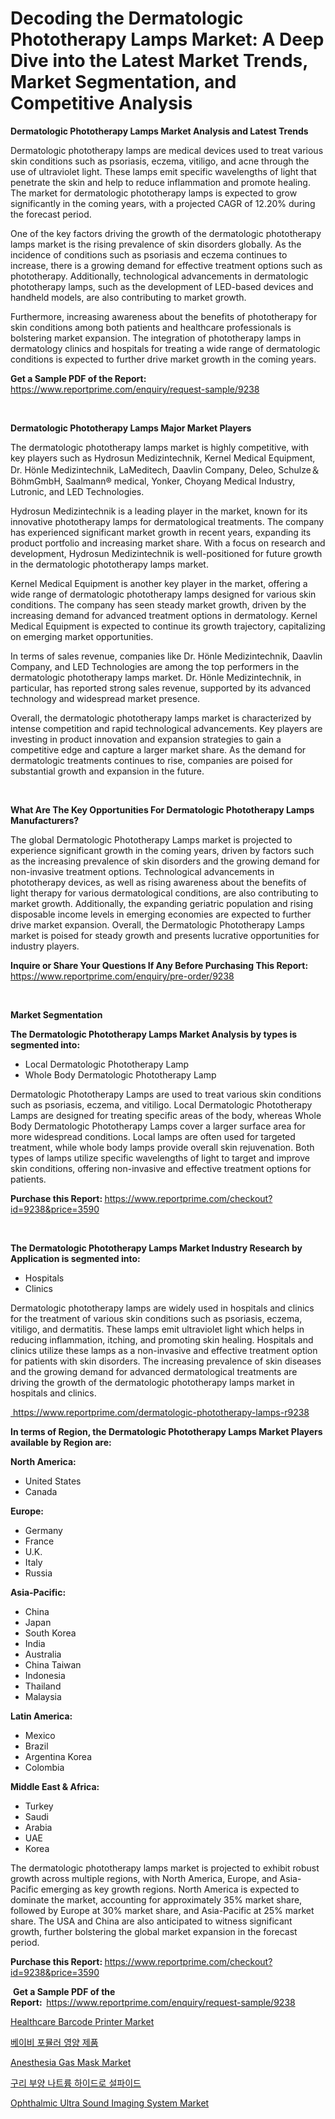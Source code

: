 <p><h1>Decoding the Dermatologic Phototherapy Lamps Market: A Deep Dive into the Latest Market Trends, Market Segmentation, and Competitive Analysis</h1></p><p><strong>Dermatologic Phototherapy Lamps Market Analysis and Latest Trends</strong></p>
<p><p>Dermatologic phototherapy lamps are medical devices used to treat various skin conditions such as psoriasis, eczema, vitiligo, and acne through the use of ultraviolet light. These lamps emit specific wavelengths of light that penetrate the skin and help to reduce inflammation and promote healing. The market for dermatologic phototherapy lamps is expected to grow significantly in the coming years, with a projected CAGR of 12.20% during the forecast period.</p><p>One of the key factors driving the growth of the dermatologic phototherapy lamps market is the rising prevalence of skin disorders globally. As the incidence of conditions such as psoriasis and eczema continues to increase, there is a growing demand for effective treatment options such as phototherapy. Additionally, technological advancements in dermatologic phototherapy lamps, such as the development of LED-based devices and handheld models, are also contributing to market growth.</p><p>Furthermore, increasing awareness about the benefits of phototherapy for skin conditions among both patients and healthcare professionals is bolstering market expansion. The integration of phototherapy lamps in dermatology clinics and hospitals for treating a wide range of dermatologic conditions is expected to further drive market growth in the coming years.</p></p>
<p><strong>Get a Sample PDF of the Report:&nbsp;</strong> <a href="https://www.reportprime.com/enquiry/request-sample/9238">https://www.reportprime.com/enquiry/request-sample/9238</a></p>
<p>&nbsp;</p>
<p><strong>Dermatologic Phototherapy Lamps Major Market Players</strong></p>
<p><p>The dermatologic phototherapy lamps market is highly competitive, with key players such as Hydrosun Medizintechnik, Kernel Medical Equipment, Dr. Hönle Medizintechnik, LaMeditech, Daavlin Company, Deleo, Schulze＆BöhmGmbH, Saalmann® medical, Yonker, Choyang Medical Industry, Lutronic, and LED Technologies.</p><p>Hydrosun Medizintechnik is a leading player in the market, known for its innovative phototherapy lamps for dermatological treatments. The company has experienced significant market growth in recent years, expanding its product portfolio and increasing market share. With a focus on research and development, Hydrosun Medizintechnik is well-positioned for future growth in the dermatologic phototherapy lamps market.</p><p>Kernel Medical Equipment is another key player in the market, offering a wide range of dermatologic phototherapy lamps designed for various skin conditions. The company has seen steady market growth, driven by the increasing demand for advanced treatment options in dermatology. Kernel Medical Equipment is expected to continue its growth trajectory, capitalizing on emerging market opportunities.</p><p>In terms of sales revenue, companies like Dr. Hönle Medizintechnik, Daavlin Company, and LED Technologies are among the top performers in the dermatologic phototherapy lamps market. Dr. Hönle Medizintechnik, in particular, has reported strong sales revenue, supported by its advanced technology and widespread market presence.</p><p>Overall, the dermatologic phototherapy lamps market is characterized by intense competition and rapid technological advancements. Key players are investing in product innovation and expansion strategies to gain a competitive edge and capture a larger market share. As the demand for dermatologic treatments continues to rise, companies are poised for substantial growth and expansion in the future.</p></p>
<p>&nbsp;</p>
<p><strong>What Are The Key Opportunities For Dermatologic Phototherapy Lamps Manufacturers?</strong></p>
<p><p>The global Dermatologic Phototherapy Lamps market is projected to experience significant growth in the coming years, driven by factors such as the increasing prevalence of skin disorders and the growing demand for non-invasive treatment options. Technological advancements in phototherapy devices, as well as rising awareness about the benefits of light therapy for various dermatological conditions, are also contributing to market growth. Additionally, the expanding geriatric population and rising disposable income levels in emerging economies are expected to further drive market expansion. Overall, the Dermatologic Phototherapy Lamps market is poised for steady growth and presents lucrative opportunities for industry players.</p></p>
<p><strong>Inquire or Share Your Questions If Any Before Purchasing This Report:</strong> <a href="https://www.reportprime.com/enquiry/pre-order/9238">https://www.reportprime.com/enquiry/pre-order/9238</a></p>
<p>&nbsp;</p>
<p><strong>Market Segmentation</strong></p>
<p><strong>The Dermatologic Phototherapy Lamps Market Analysis by types is segmented into:</strong></p>
<p><ul><li>Local Dermatologic Phototherapy Lamp</li><li>Whole Body Dermatologic Phototherapy Lamp</li></ul></p>
<p><p>Dermatologic Phototherapy Lamps are used to treat various skin conditions such as psoriasis, eczema, and vitiligo. Local Dermatologic Phototherapy Lamps are designed for treating specific areas of the body, whereas Whole Body Dermatologic Phototherapy Lamps cover a larger surface area for more widespread conditions. Local lamps are often used for targeted treatment, while whole body lamps provide overall skin rejuvenation. Both types of lamps utilize specific wavelengths of light to target and improve skin conditions, offering non-invasive and effective treatment options for patients.</p></p>
<p><strong>Purchase this Report:&nbsp;</strong><a href="https://www.reportprime.com/checkout?id=9238&price=3590">https://www.reportprime.com/checkout?id=9238&price=3590</a></p>
<p>&nbsp;</p>
<p><strong>The Dermatologic Phototherapy Lamps Market Industry Research by Application is segmented into:</strong></p>
<p><ul><li>Hospitals</li><li>Clinics</li></ul></p>
<p><p>Dermatologic phototherapy lamps are widely used in hospitals and clinics for the treatment of various skin conditions such as psoriasis, eczema, vitiligo, and dermatitis. These lamps emit ultraviolet light which helps in reducing inflammation, itching, and promoting skin healing. Hospitals and clinics utilize these lamps as a non-invasive and effective treatment option for patients with skin disorders. The increasing prevalence of skin diseases and the growing demand for advanced dermatological treatments are driving the growth of the dermatologic phototherapy lamps market in hospitals and clinics.</p></p>
<p><a href="https://www.reportprime.com/dermatologic-phototherapy-lamps-r9238">&nbsp;https://www.reportprime.com/dermatologic-phototherapy-lamps-r9238</a></p>
<p><strong>In terms of Region, the Dermatologic Phototherapy Lamps Market Players available by Region are:</strong></p>
<p>
    <p> <strong> North America: </strong>
        <ul>
            <li>United States</li>
            <li>Canada</li>
        </ul>
        </p> 
    <p> <strong> Europe: </strong>
        <ul>
            <li>Germany</li>
            <li>France</li>
            <li>U.K.</li>
            <li>Italy</li>
            <li>Russia</li>
        </ul>
        </p> 
    <p> <strong> Asia-Pacific: </strong>
        <ul>
            <li>China</li>
            <li>Japan</li>
            <li>South Korea</li>
            <li>India</li>
            <li>Australia</li>
            <li>China Taiwan</li>
            <li>Indonesia</li>
            <li>Thailand</li>
            <li>Malaysia</li>
        </ul>
        </p> 
    <p> <strong> Latin America: </strong>
        <ul>
            <li>Mexico</li>
            <li>Brazil</li>
            <li>Argentina Korea</li>
            <li>Colombia</li>
        </ul>
        </p> 
    <p> <strong> Middle East & Africa: </strong>
        <ul>
            <li>Turkey</li>
            <li>Saudi</li>
            <li>Arabia</li>
            <li>UAE</li>
            <li>Korea</li>
        </ul>
    </p>
    </p>
<p><p>The dermatologic phototherapy lamps market is projected to exhibit robust growth across multiple regions, with North America, Europe, and Asia-Pacific emerging as key growth regions. North America is expected to dominate the market, accounting for approximately 35% market share, followed by Europe at 30% market share, and Asia-Pacific at 25% market share. The USA and China are also anticipated to witness significant growth, further bolstering the global market expansion in the forecast period.</p></p>
<p><strong>Purchase this Report: </strong><a href="https://www.reportprime.com/checkout?id=9238&price=3590">https://www.reportprime.com/checkout?id=9238&price=3590</a></p>
<p>&nbsp;<strong>Get a Sample PDF of the Report:&nbsp;&nbsp;</strong><a href="https://www.reportprime.com/enquiry/request-sample/9238">https://www.reportprime.com/enquiry/request-sample/9238</a></p>
<p><strong></strong></p>
<p><p><a href="https://github.com/fiixsa/Market-Research-Report-List-4/blob/main/healthcare-barcode-printer-market.md">Healthcare Barcode Printer Market</a></p><p><a href="https://github.com/alfitoms13/Market-Research-Report-List-2/blob/main/4290841106025.md">베이비 포뮬러 영양 제품</a></p><p><a href="https://github.com/cecuraprangm/Market-Research-Report-List-4/blob/main/anesthesia-gas-mask-market.md">Anesthesia Gas Mask Market</a></p><p><a href="https://github.com/erwindropdead54/Market-Research-Report-List-2/blob/main/1188180106024.md">구리 부양 나트륨 하이드로 설파이드</a></p><p><a href="https://github.com/Airanohannonzb68e5pb53oc1/Market-Research-Report-List-4/blob/main/ophthalmic-ultra-sound-imaging-system-market.md">Ophthalmic Ultra Sound Imaging System Market</a></p></p>